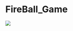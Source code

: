 <h1>FireBall_Game</h1>
<img src="https://github.com/user-attachments/assets/9d4813cf-8ef5-423a-a2ad-8d14e6e10927"></img>
